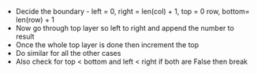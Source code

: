 - Decide the boundary - left = 0, right = len(col) + 1, top = 0 row, bottom= len(row) + 1
- Now go through top layer so left to right and append the number to result
- Once the whole top layer is done then increment the top
- Do similar for all the other cases
- Also check for top < bottom and left < right if both are False then break
